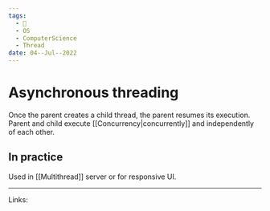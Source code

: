 ```yaml
---
tags:
  - 🌱
  - OS
  - ComputerScience
  - Thread
date: 04--Jul--2022
---
```


# Asynchronous threading

Once the parent creates a child thread, the parent resumes its execution. Parent and child execute [[Concurrency|concurrently]] and independently of each other.

## In practice

Used in [[Multithread]] server or for responsive UI.

---
Links: 